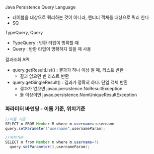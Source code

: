 Java Persistence Query Language

- 테이블을 대상으로 쿼리하는 것이 아니라, 엔티티 객체를 대상으로 쿼리 한다
- SQ



TypeQuery, Query

- TypeQuery : 반환 타입이 명확할 떄
- Query : 반환 타입이 명확하지 않을 때 사용



결과조회 API

- query.getResultList() : 결과가 하나 이상 일 때, 리스트 반환
  - 결과 없으면 빈 리스트 반환
- query.getSingleResult() : 결과가 정확히 하나. 단일 객체 반환
  - 결과가 없으면 javax.persistence.NoResultException
  - 둘 이상이면 javax.persistence.NomUniqueResultException

### 파라미터 바인딩 - 이름 기준, 위치기준

```java
//이름 기준
SELECT m FROM Member M where m.username=:username
query.setParameter("username",usernameParam);

//위치기준
SELECT m from Member m where m.username=?1
  query.setParameter(1,usernameParam);
```



